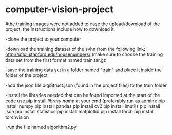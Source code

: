 # computer-vision-project
#the training images were not added to ease the upload/download of the project, the instructions include how to download it.

-clone the project to your computer

-download the training dataset of the svhn from the following link: http://ufldl.stanford.edu/housenumbers/
 (make sure to choose the training data set from the first format named train.tar.gz
 
-save the training data set in a folder named "train" and place it inside the folder of the project

-add the json file digiStruct.json (found in the project files) to the train folder 

-install the libraries needed that can be found imported at the start of the code
 use pip install *library name* at your cmd (preferably run as admin):
 pip install numpy
 pip install pandas
 pip install cv2
 pip install imutils
 pip install json
 pip install statistics
 pip install matplotlib
 pip install torch
 pip install torchvision

-run the file named algorithm2.py
